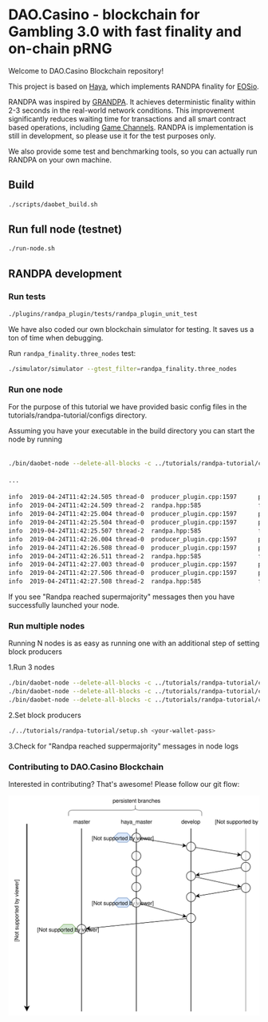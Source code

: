 # DAO.Casino - blockchain for Gambling 3.0 with fast finality and on-chain pRNG

Welcome to DAO.Casino Blockchain repository! 

This project is based on [Haya](https://github.com/mixbytes/haya), which implements RANDPA finality for [EOSio](https://github.com/EOSIO/eos).

RANDPA was inspired by [GRANDPA](https://github.com/w3f/consensus/blob/master/pdf/grandpa.pdf). It achieves deterministic finality within 2-3 seconds in the real-world network conditions. This improvement significantly reduces waiting time for transactions and all smart contract based operations, including [Game Channels](https://github.com/DaoCasino/Protocol). RANDPA is implementation is still in development, so please use it for the test purposes only.

We also provide some test and benchmarking tools, so you can actually run RANDPA on your own machine.

## Build

```bash
./scripts/daobet_build.sh
```

## Run full node (testnet)

```bash
./run-node.sh
```

## RANDPA development

### Run tests

```bash
./plugins/randpa_plugin/tests/randpa_plugin_unit_test
```

We have also coded our own blockchain simulator for testing. It 
saves us a ton of time when debugging.

Run `randpa_finality.three_nodes` test:

```bash
./simulator/simulator --gtest_filter=randpa_finality.three_nodes
 ```

### Run one node

For the purpose of this tutorial we have provided basic config files in the tutorials/randpa-tutorial/configs 
directory.

Assuming you have your executable in the build directory you can start the node
by running
 
```bash

./bin/daobet-node --delete-all-blocks -c ../tutorials/randpa-tutorial/configs/config0.ini

...

info  2019-04-24T11:42:24.505 thread-0  producer_plugin.cpp:1597      produce_block        ] Produced block 00000002c38eb2c3... #2 @ 2019-04-24T11:42:24.500 signed by eosio [trxs: 0, lib: 0, confirmed: 0]
info  2019-04-24T11:42:24.509 thread-2  randpa.hpp:585                finish_round         ] Randpa round reached supermajority, round num: 0, best block id: 00000002c38eb2c3cbebceb88129aa6d189c33d1449bb0397e0340cccc81840d, best block num: 2
info  2019-04-24T11:42:25.004 thread-0  producer_plugin.cpp:1597      produce_block        ] Produced block 000000039de520a9... #3 @ 2019-04-24T11:42:25.000 signed by eosio [trxs: 0, lib: 2, confirmed: 0]
info  2019-04-24T11:42:25.504 thread-0  producer_plugin.cpp:1597      produce_block        ] Produced block 000000043a87c431... #4 @ 2019-04-24T11:42:25.500 signed by eosio [trxs: 0, lib: 3, confirmed: 0]
info  2019-04-24T11:42:25.507 thread-2  randpa.hpp:585                finish_round         ] Randpa round reached supermajority, round num: 1, best block id: 000000039de520a9a62390ed3abc545ef3ae80428513fc35ba515edba09acd1c, best block num: 3
info  2019-04-24T11:42:26.004 thread-0  producer_plugin.cpp:1597      produce_block        ] Produced block 0000000590e6067f... #5 @ 2019-04-24T11:42:26.000 signed by eosio [trxs: 0, lib: 4, confirmed: 0]
info  2019-04-24T11:42:26.508 thread-0  producer_plugin.cpp:1597      produce_block        ] Produced block 00000006510daf43... #6 @ 2019-04-24T11:42:26.500 signed by eosio [trxs: 0, lib: 5, confirmed: 0]
info  2019-04-24T11:42:26.511 thread-2  randpa.hpp:585                finish_round         ] Randpa round reached supermajority, round num: 2, best block id: 0000000590e6067f9390cfe2e643de0ffc6dc5094ab750bd5bf1f3b159e62595, best block num: 5
info  2019-04-24T11:42:27.003 thread-0  producer_plugin.cpp:1597      produce_block        ] Produced block 00000007b7dbaaf8... #7 @ 2019-04-24T11:42:27.000 signed by eosio [trxs: 0, lib: 6, confirmed: 0]
info  2019-04-24T11:42:27.506 thread-0  producer_plugin.cpp:1597      produce_block        ] Produced block 00000008e2d399a5... #8 @ 2019-04-24T11:42:27.500 signed by eosio [trxs: 0, lib: 7, confirmed: 0]
info  2019-04-24T11:42:27.508 thread-2  randpa.hpp:585                finish_round         ] Randpa round reached supermajority, round num: 3, best block id: 00000007b7dbaaf833cfa95495192a2dd117fb81428c9ba6e25f141a0cd37e19, best block num: 7
```
If you see "Randpa reached supermajority" messages then you have successfully launched your node.

### Run multiple nodes

Running N nodes is as easy as running one with an additional step 
of setting block producers

1.Run 3 nodes

```bash
./bin/daobet-node --delete-all-blocks -c ../tutorials/randpa-tutorial/config0.ini
./bin/daobet-node --delete-all-blocks -c ../tutorials/randpa-tutorial/config1.ini
./bin/daobet-node --delete-all-blocks -c ../tutorials/randpa-tutorial/config2.ini
```

2.Set block producers

```bash
./../tutorials/randpa-tutorial/setup.sh <your-wallet-pass>
```

3.Check for "Randpa reached suppermajority" messages in node logs
  
### Contributing to DAO.Casino Blockchain

Interested in contributing? That's awesome! Please follow our git flow:

![Alt text](images/flow.svg)

